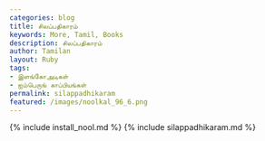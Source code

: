 ```yaml
---  
categories: blog  
title: சிலப்பதிகாரம்
keywords: More, Tamil, Books  
description: சிலப்பதிகாரம்
author: Tamilan  
layout: Ruby  
tags:     
- இளங்கோஅடிகள்
- ஐம்பெருங் காப்பியங்கள்
permalink: silappadhikaram  
featured: /images/noolkal_96_6.png  
---  
```

{% include install_nool.md %} 
{% include silappadhikaram.md %} 
